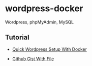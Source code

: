 # wordpress-docker
Wordpress, phpMyAdmin, MySQL

## Tutorial
- [Quick Wordpress Setup With Docker](https://youtu.be/pYhLEV-sRpY)

- [Github Gist With File](https://gist.github.com/bradtraversy/faa8de544c62eef3f31de406982f1d42)